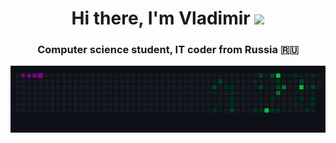 <h1 align="center">Hi there, I'm  Vladimir 
<img src="https://github.com/blackcater/blackcater/raw/main/images/Hi.gif" height="32"/></h1>
<h3 align="center">Computer science student, IT coder from Russia 🇷🇺</h3>
  <img src="/public/snake.gif" alt="" srcset="">
<!--   <img src="/public/earth.gif" style="width: 200px;" alt="" srcset=""> -->
